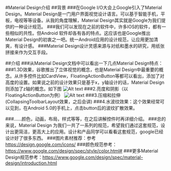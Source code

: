 #Material Design介绍
##背景
###在Google I/O大会上Google引入了Material Design。Material Design是一门用户界面视觉设计语言。可以基于智能手机，平板，电视等等设备。从我的角度理解，Material Design其实就是Google为我们提供的一种设计规范。
###我们可以发现在之前的软件中，许多IOS的软件，都有一些相似的共性。但Android 软件却各有各的特点。这应该也是Google推出Material Design的初衷之一吧。统一Android应用的设计规范，让应用更加清爽，有设计感。
###Material Design设计灵感来源与对纸和墨水的研究，用纸张拼接来作为交互手段。

##介绍
###从Material Design文档中可以看出一下几点Material Design特点：
###1.3D效果，谷歌推出了立体视觉的概念，也是Material Design中最重要的概念。从许多控件比如CardView，FloatingActionButton等都可以看出，添加了对高度的设置。如果说之前的设计效果只是基于x，y轴设计的话，Material Design则添加了z轴的概念。如下图
![Alt text](file:///C:\Users\aidonglei\Desktop\Material-Design\62b809272022724eac120be1587b04de_r.jpg)
###2.亮度和阴影（以FloatingActionButton为例）
![Alt text](file:///C:\Users\aidonglei\Desktop\Material-Design\5083a5b853a84385b6ddce356016c57b_r.jpg)
###3.压缩和拉伸(CollapsingToolbarLayout效果，之后会讲)
###4.水波纹效果：这个效果经常可以见到，在Android 5.0的手机上，点击button后的波纹扩散效果。

###......颜色，动画，布局，样式等等，在之后讲解控件时再详细介绍。
###总的来说，Material Design 为我们一共了一系列的规范，希望我们通过这套规范，设计出更简洁，更高大上的应用。设计和产品同学可以看看这套规范，google已经设计好了很多东西。
###图片素材推荐：参考 https://design.google.com/icons/
###颜色规范参考：https://www.google.com/design/spec/style/color.html#
###更多Material Design规范参考：https://www.google.com/design/spec/material-design/introduction.html